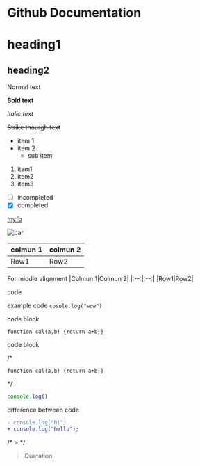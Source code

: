 # Github Documentation

# heading1  <!-- # for heading -->
## heading2  <!-- space is also important -->
<!-- till heading 6 -->


Normal text

**Bold text**

*italic text*

~~Strike thourgh text~~


<!-- List -->
- item 1
- item 2
  - sub item

<!-- Odered List -->
1. item1
1. item2
1. item3

<!-- ChechBox -->
- [ ] incompleted
- [x] completed

<!-- Links -->
[myfb](https://www.facebook.com/ranjeet.odedra.58958)

<!-- for image ![alter text](path of image) -->

![car](https://media4.giphy.com/media/sNUWF7fAUP2q4/giphy.gif?cid=ecf05e47wub02ui2s1tcorbrsxuhaabmmrlhupp6lx023d6z&rid=giphy.gif&ct=g)


<!-- Tables -->
|colmun 1|colmun 2|
|:--|:--|
|Row1|Row2|

For middle alignment
|Colmun 1|Colmun 2|
|:--:|:--:|
|Row1|Row2|


code 

example code `cosole.log("wow")`

code block
```
function cal(a,b) {return a+b;}
```

code block

/*
```js(language over here for color)
function cal(a,b) {return a+b;}
```
*/

```js 
console.log()
```

difference between code
```diff
- console.log("hi")
+ console.log("hello");
```

/* > */

> Quatation
